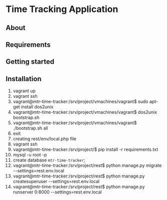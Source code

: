 # Time Tracking Application #

## About ##

## Requirements ##

## Getting started ##

## Installation ##

1. vagrant up
2. vagrant ssh
3. vagrant@mtr-time-tracker:/srv/project/vmachines/vagrant$ sudo apt-get install dos2unix
4. vagrant@mtr-time-tracker:/srv/project/vmachines/vagrant$ dos2unix bootstrap.sh
5. vagrant@mtr-time-tracker:/srv/project/vmachines/vagrant$ ./bootstrap.sh all
6. exit
7. creating rest/env/local.php file
8. vagrant ssh
9. vagrant@mtr-time-tracker:/srv/project/$ pip install -r requirements.txt
10. mysql -u root -p
11. create database `mtr-time-tracker`;
12. vagrant@mtr-time-tracker:/srv/project/rest$ python manage.py migrate --settings=rest.env.local
13. vagrant@mtr-time-tracker:/srv/project/rest$ python manage.py createsuperuser --settings=rest.env.local
14. vagrant@mtr-time-tracker:/srv/project/rest$ python manage.py runserver 0:8000 --settings=rest.env.local
